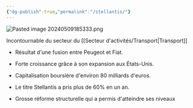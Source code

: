 ```yaml
---
{"dg-publish":true,"permalink":"/stellantis/"}
---
```


![Pasted image 20240509185333.png](/img/user/Pasted%20image%2020240509185333.png)

Incontournable du secteur du [[Secteur d'activités/Transport\|Transport]]

- Résultat d'une fusion entre Peugeot et Fiat.

- Forte croissance grâce à son expansion aux États-Unis.

- Capitalisation boursière d'environ 80 milliards d'euros.

- Le titre Stellantis a pris plus de 60% en un an.

- Grosse réforme structurelle qui a permis d'atteindre ses niveaux

